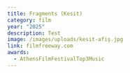 ```yaml
---
title: Fragments (Kesit)
category: film
year: "2025"
description: Test
image: /images/uploads/kesit-afiş.jpg
link: filmfreeway.com
awards:
  - AthensFilmFestivalTop3Music
---
```

